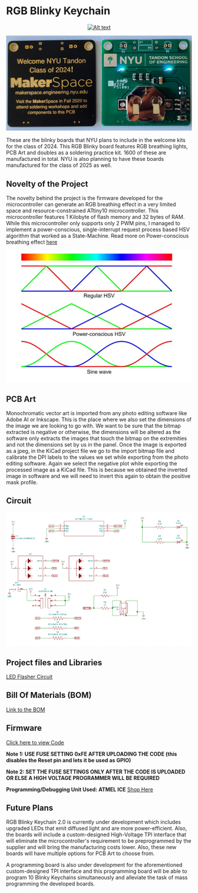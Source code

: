 # RGB Blinky Keychain

<div align="center">

[![Alt text](https://img.youtube.com/vi/VID/0.jpg)](https://www.youtube.com/watch?v=NwK5qySm0T8&feature=youtu.be)


![RGB Blinky Keychain](https://github.com/rhitvik/RGB_Blinky_Keychain/blob/master/Images_and_Screenshots/RGB_Blinky_Keychain_Image.jpg)
<div align="left"> 

These are the blinky boards that NYU plans to include in the welcome kits for the class of 2024. This RGB Blinky board features RGB breathing lights, PCB Art and doubles as a soldering practice kit. 1600 of these are manufactured in total. NYU is also planning to have these boards manufactured for the class of 2025 as well.

## Novelty of the Project
The novelty behind the project is the firmware developed for the microcontroller can generate an RGB breathing effect in a very limited space and resource-constrained ATtiny10 microcontroller. This microcontroller features 1 Kilobyte of flash memory and 32 bytes of RAM. While this microcontroller only supports only 2 PWM pins, I managed to implement a power-conscious, single-interrupt request process based HSV algorithm that worked as a State-Machine. 
Read more on Power-conscious breathing effect [here](https://www.instructables.com/id/How-to-Make-Proper-Rainbow-and-Random-Colors-With-/)

<div align="center"> 

![](https://github.com/rhitvik/RGB_Blinky_Keychain/blob/master/Images_and_Screenshots/RGB.jpg)
<div align="left"> 

## PCB Art
Monochromatic vector art is imported from any photo editing software like Adobe AI or Inkscape. This is the place where we also set the dimensions of the image we are looking to go with. We want to be sure that the bitmap extracted is negative or otherwise, the dimensions will be altered as the software only extracts the images that touch the bitmap on the extremities and not the dimensions set by us in the panel.
Once the image is exported as a jpeg, in the KiCad project file we go to the import bitmap file and calibrate the DPI labels to the values we set while exporting from the photo editing software. Again we select the negative plot while exporting the processed image as a KiCad file. This is because we obtained the inverted image in software and we will need to invert this again to obtain the positive mask profile. 

## Circuit
<div align="center"> 

![](https://github.com/rhitvik/RGB_Blinky_Keychain/blob/master/Images_and_Screenshots/Circuit.PNG "Schematic Capture")
<div align="left"> 

## Project files and Libraries
[LED Flasher Circuit](https://github.com/rhitvik/RGB_Blinky_Keychain/tree/master/Schematic_and_PCB)

## Bill Of Materials (BOM)
[Link to the BOM](https://github.com/rhitvik/RGB_Blinky_Keychain/tree/master/BOM)

## Firmware
[Click here to view Code](https://github.com/rhitvik/RGB_Blinky_Keychain/blob/master/Code/Project_Infineon_Rev-10/main.cpp)

**Note 1: USE FUSE SETTING 0xFE AFTER UPLOADING THE CODE (this disables the Reset pin and lets it be used as GPIO)**

**Note 2: SET THE FUSE SETTINGS ONLY AFTER THE CODE IS UPLOADED OR ELSE A HIGH VOLTAGE PROGRAMMER WILL BE REQUIRED**

**Programming/Debugging Unit Used: ATMEL ICE** [Shop Here](https://www.digikey.com/product-detail/en/microchip-technology/ATATMEL-ICE/ATATMEL-ICE-ND/4753379)

## Future Plans
RGB Blinky Keychain 2.0 is currently under development which includes upgraded LEDs that emit diffused light and are more power-efficient. Also, the boards will include a custom-designed High-Voltage TPI interface that will eliminate the microcontroller's requirement to be preprogrammed by the supplier and will bring the manufacturing costs lower. Also, these new boards will have multiple options for PCB Art to choose from.

A programming board is also under development for the aforementioned custom-designed TPI interface and this programming board will be able to program 10 Blinky Keychains simultaneously and alleviate the task of mass programming the developed boards.